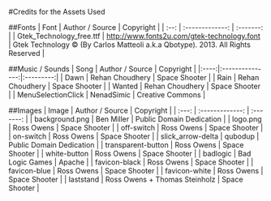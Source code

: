 #Credits for the Assets Used

##Fonts
| Font | Author / Source | Copyright |
| :--: | :-------------: | :-------: |
| Gtek_Technology_free.ttf | http://www.fonts2u.com/gtek-technology.font | Gtek Technology © (By Carlos Matteoli a.k.a Qbotype). 2013. All Rights Reserved |

##Music / Sounds
| Song | Author / Source | Copyright |
|:----:|:---------------:|:---------:|
| Dawn | Rehan Choudhery | Space Shooter |
| Rain | Rehan Choudhery | Space Shooter |
| Wanted | Rehan Choudhery | Space Shooter |
| MenuSelectionClick | NenadSimic | Creative Commons |

##Images
| Image | Author / Source | Copyright |
| :---: | :-------------: | :-------: |
| background.png | Ben Miller | Public Domain Dedication |
| logo.png | Ross Owens | Space Shooter |
| off-switch | Ross Owens | Space Shooter |
| on-switch | Ross Owens | Space Shooter |
| slick_arrow-delta | qubodup | Public Domain Dedication |
| transparent-button | Ross Owens | Space Shooter |
| white-button | Ross Owens | Space Shooter |
| badlogic | Bad Logic Games | Apache |
| favicon-black | Ross Owens | Space Shooter |
| favicon-blue | Ross Owens | Space Shooter |
| favicon-white | Ross Owens | Space Shooter |
| laststand | Ross Owens + Thomas Steinholz | Space Shooter |